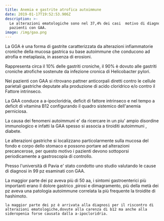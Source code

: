 ```yaml
---
title: Anemia e gastrite atrofica autoimmune
date: 2019-01-17T19:52:53.906Z
description: >-
  Le alterazioni ematologiche sono nel 37,4% dei casi  motivo di diagnosi nei
  pazienti con GAA.  
image: /img/gaa.png
---
```

La GGA  è una forma di gastrite caratterizzata da alterazioni infiammatorie croniche della mucosa gastrica su base autoimmune che conducono ad atrofia e metaplasia, in assenza di erosioni.

Rappresenta circa il 10% delle gastriti croniche, il 90% è dovuto alle gastriti croniche atrofiche sostenute da infezione cronica di Helicobacter pylori.

Nei pazienti con GAA si ritrovano pattner anticorpali diretti contro le cellule parietali gastriche deputate alla produzione di acido cloridrico e/o contro il Fattore intrinseco.

La GAA conduce a a-ipocloridria, deficit di fattore intrinseco e nel tempo a deficit di vitamina B12 configurando il quadro sistemico dell'anemia perniciosa.

La causa dei fenomeni autoimmuni e' da ricercare in un piu' ampio disordine immunologico e infatti la GAA spesso si associa a tiroiditi autoimmuni , diabete.

Le alterazioni gastriche si localizzano particolarmente sulla mucosa del fondo e corpo dello stomaco e possono portare ad alterazioni precancerose, per questo motivo i pazienti devono sottoporsi periodicamente a gastroscopia di controllo.

Presso l'università di Pavia e' stato condotto uno studio valutando le cause di diagnosi in 99 pz esaminati con GAA.

La maggior parte dei pz aveva più di 50 aa, i sintomi gastroenterici più importanti erano il dolore gastrico ,pirosi e dimagramento, più della metà dei  pz aveva una patologia autoimmune correlata la più frequente la tiroidite di hashimoto.

```
la maggior parte dei pz è arrivata alla diagnosi per il riscontro di alterazioni ematologiche,dovute alla carenza di b12 ma anche alla sideropenia forse causata dalla a-ipocloridria.
```
